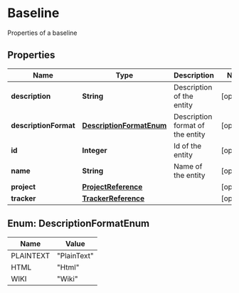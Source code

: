 

# Baseline

Properties of a baseline

## Properties

| Name | Type | Description | Notes |
|------------ | ------------- | ------------- | -------------|
|**description** | **String** | Description of the entity |  [optional] |
|**descriptionFormat** | [**DescriptionFormatEnum**](#DescriptionFormatEnum) | Description format of the entity |  [optional] |
|**id** | **Integer** | Id of the entity |  [optional] |
|**name** | **String** | Name of the entity |  [optional] |
|**project** | [**ProjectReference**](ProjectReference.md) |  |  [optional] |
|**tracker** | [**TrackerReference**](TrackerReference.md) |  |  [optional] |



## Enum: DescriptionFormatEnum

| Name | Value |
|---- | -----|
| PLAINTEXT | &quot;PlainText&quot; |
| HTML | &quot;Html&quot; |
| WIKI | &quot;Wiki&quot; |



